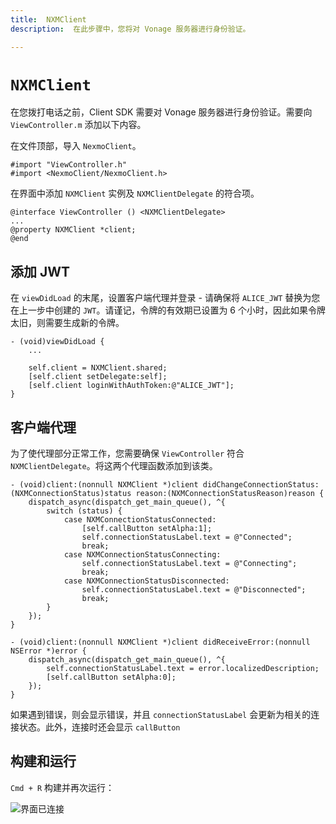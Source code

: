 ```yaml
---
title:  NXMClient
description:  在此步骤中，您将对 Vonage 服务器进行身份验证。

---
```


`NXMClient`
===========

在您拨打电话之前，Client SDK 需要对 Vonage 服务器进行身份验证。需要向 `ViewController.m` 添加以下内容。

在文件顶部，导入 `NexmoClient`。

```objective_c
#import "ViewController.h"
#import <NexmoClient/NexmoClient.h>
```

在界面中添加 `NXMClient` 实例及 `NXMClientDelegate` 的符合项。

```objective_c
@interface ViewController () <NXMClientDelegate>
...
@property NXMClient *client;
@end
```

添加 JWT
------

在 `viewDidLoad` 的末尾，设置客户端代理并登录 - 请确保将 `ALICE_JWT` 替换为您在上一步中创建的 `JWT`。请谨记，令牌的有效期已设置为 6 个小时，因此如果令牌太旧，则需要生成新的令牌。

```objective_c
- (void)viewDidLoad {
    ...
    
    self.client = NXMClient.shared;
    [self.client setDelegate:self];
    [self.client loginWithAuthToken:@"ALICE_JWT"];
}
```

客户端代理
-----

为了使代理部分正常工作，您需要确保 `ViewController` 符合 `NXMClientDelegate`。将这两个代理函数添加到该类。

```objective_c
- (void)client:(nonnull NXMClient *)client didChangeConnectionStatus:(NXMConnectionStatus)status reason:(NXMConnectionStatusReason)reason {
    dispatch_async(dispatch_get_main_queue(), ^{
        switch (status) {
            case NXMConnectionStatusConnected:
                [self.callButton setAlpha:1];
                self.connectionStatusLabel.text = @"Connected";
                break;
            case NXMConnectionStatusConnecting:
                self.connectionStatusLabel.text = @"Connecting";
                break;
            case NXMConnectionStatusDisconnected:
                self.connectionStatusLabel.text = @"Disconnected";
                break;
        }
    });
}

- (void)client:(nonnull NXMClient *)client didReceiveError:(nonnull NSError *)error {
    dispatch_async(dispatch_get_main_queue(), ^{
        self.connectionStatusLabel.text = error.localizedDescription;
        [self.callButton setAlpha:0];
    });
}
```

如果遇到错误，则会显示错误，并且 `connectionStatusLabel` 会更新为相关的连接状态。此外，连接时还会显示 `callButton`

构建和运行
-----

`Cmd + R` 构建并再次运行：

![界面已连接](/images/client-sdk/ios-voice/interface-connected.jpg)

